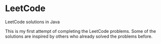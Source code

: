 # LeetCode
LeetCode solutions in Java

This is my first attempt of completing the LeetCode problems. 
Some of the solutions are inspired by others who already solved the problems before.
